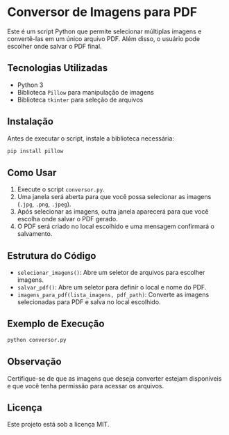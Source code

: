 # Conversor de Imagens para PDF

Este é um script Python que permite selecionar múltiplas imagens e convertê-las em um único arquivo PDF. Além disso, o usuário pode escolher onde salvar o PDF final.

## Tecnologias Utilizadas
- Python 3
- Biblioteca `Pillow` para manipulação de imagens
- Biblioteca `tkinter` para seleção de arquivos

## Instalação

Antes de executar o script, instale a biblioteca necessária:
```bash
pip install pillow
```

## Como Usar
1. Execute o script `conversor.py`.
2. Uma janela será aberta para que você possa selecionar as imagens (`.jpg`, `.png`, `.jpeg`).
3. Após selecionar as imagens, outra janela aparecerá para que você escolha onde salvar o PDF gerado.
4. O PDF será criado no local escolhido e uma mensagem confirmará o salvamento.

## Estrutura do Código
- `selecionar_imagens()`: Abre um seletor de arquivos para escolher imagens.
- `salvar_pdf()`: Abre um seletor para definir o local e nome do PDF.
- `imagens_para_pdf(lista_imagens, pdf_path)`: Converte as imagens selecionadas para PDF e salva no local escolhido.

## Exemplo de Execução
```bash
python conversor.py
```

## Observação
Certifique-se de que as imagens que deseja converter estejam disponíveis e que você tenha permissão para acessar os arquivos.

## Licença
Este projeto está sob a licença MIT.

